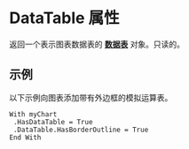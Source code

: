 
# DataTable 属性

返回一个表示图表数据表的 **[数据表](cf9aa637-3b5d-1e18-1956-291a0295dddf.md)** 对象。只读的。


## 示例

以下示例向图表添加带有外边框的模拟运算表。


```
With myChart 
 .HasDataTable = True 
 .DataTable.HasBorderOutline = True 
End With
```

